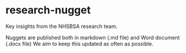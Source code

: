 # research-nugget
Key insights from the NHSBSA research team. 

Nuggets are published both in markdown (.md file) and Word document (.docx file)
We aim to keep this updated as often as possible.
